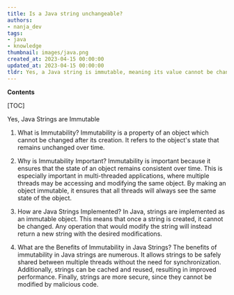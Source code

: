 ```yaml
---
title: Is a Java string unchangeable?
authors:
- nanja_dev
tags:
- java
- knowledge
thumbnail: images/java.png
created_at: 2023-04-15 00:00:00
updated_at: 2023-04-15 00:00:00
tldr: Yes, a Java string is immutable, meaning its value cannot be changed once created.
---
```


**Contents**

[TOC]

Yes, Java Strings are Immutable

1. What is Immutability?
Immutability is a property of an object which cannot be changed after its creation. It refers to the object's state that remains unchanged over time.

2. Why is Immutability Important?
Immutability is important because it ensures that the state of an object remains consistent over time. This is especially important in multi-threaded applications, where multiple threads may be accessing and modifying the same object. By making an object immutable, it ensures that all threads will always see the same state of the object.

3. How are Java Strings Implemented?
In Java, strings are implemented as an immutable object. This means that once a string is created, it cannot be changed. Any operation that would modify the string will instead return a new string with the desired modifications.

4. What are the Benefits of Immutability in Java Strings?
The benefits of immutability in Java strings are numerous. It allows strings to be safely shared between multiple threads without the need for synchronization. Additionally, strings can be cached and reused, resulting in improved performance. Finally, strings are more secure, since they cannot be modified by malicious code.
